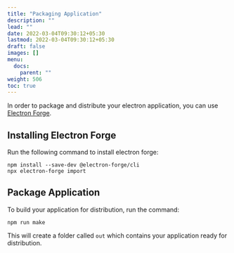 ```yaml
---
title: "Packaging Application"
description: ""
lead: ""
date: 2022-03-04T09:30:12+05:30
lastmod: 2022-03-04T09:30:12+05:30
draft: false
images: []
menu:
  docs:
    parent: ""
weight: 506
toc: true
---
```


In order to package and distribute your electron application, you can use [Electron Forge](https://www.electronforge.io/).

## Installing Electron Forge

Run the following command to install electron forge:

```console
npm install --save-dev @electron-forge/cli
npx electron-forge import
```

## Package Application

To build your application for distribution, run the command:

```console
npm run make
```

This will create a folder called `out` which contains your application ready for distribution.
